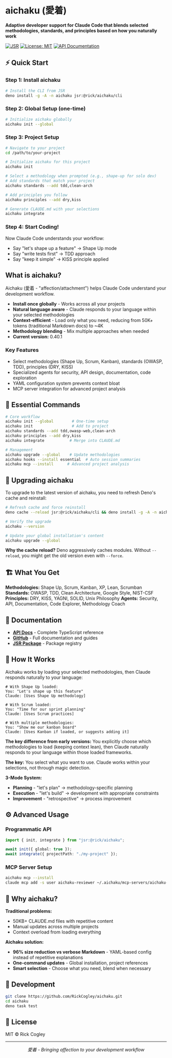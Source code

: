 # aichaku (愛着)

**Adaptive developer support for Claude Code that blends selected methodologies, standards, and principles based on how
you naturally work**

[![JSR](https://jsr.io/badges/@rick/aichaku)](https://jsr.io/@rick/aichaku)
[![License: MIT](https://img.shields.io/badge/License-MIT-yellow.svg)](https://opensource.org/licenses/MIT)
[![API Documentation](https://img.shields.io/badge/API_docs-deno.dev-blue)](https://aichaku.esolia.deno.net/)

## ⚡ Quick Start

### Step 1: Install aichaku

```bash
# Install the CLI from JSR
deno install -g -A -n aichaku jsr:@rick/aichaku/cli
```

### Step 2: Global Setup (one-time)

```bash
# Initialize aichaku globally
aichaku init --global
```

### Step 3: Project Setup

```bash
# Navigate to your project
cd /path/to/your-project

# Initialize aichaku for this project
aichaku init

# Select a methodology when prompted (e.g., shape-up for solo dev)
# Add standards that match your project
aichaku standards --add tdd,clean-arch

# Add principles you follow
aichaku principles --add dry,kiss

# Generate CLAUDE.md with your selections
aichaku integrate
```

### Step 4: Start Coding!

Now Claude Code understands your workflow:

- Say "let's shape up a feature" → Shape Up mode
- Say "write tests first" → TDD approach
- Say "keep it simple" → KISS principle applied

## What is aichaku?

Aichaku (愛着 - "affection/attachment") helps Claude Code understand your development workflow.

- **Install once globally** - Works across all your projects
- **Natural language aware** - Claude responds to your language within your selected methodologies
- **Context-efficient** - Load only what you need, reducing from 50K+ tokens (traditional Markdown docs) to ~4K
- **Methodology blending** - Mix multiple approaches when needed
- **Current version:** 0.40.1

### Key Features

- Select methodologies (Shape Up, Scrum, Kanban), standards (OWASP, TDD), principles (DRY, KISS)
- Specialized agents for security, API design, documentation, code exploration
- YAML configuration system prevents context bloat
- MCP server integration for advanced project analysis

## 🔧 Essential Commands

```bash
# Core workflow
aichaku init --global        # One-time setup
aichaku init                 # Add to project
aichaku standards --add tdd,owasp-web,clean-arch
aichaku principles --add dry,kiss
aichaku integrate           # Merge into CLAUDE.md

# Management
aichaku upgrade --global    # Update methodologies
aichaku hooks --install essential  # Auto session summaries
aichaku mcp --install      # Advanced project analysis
```

## 🔄 Upgrading aichaku

To upgrade to the latest version of aichaku, you need to refresh Deno's cache and reinstall:

```bash
# Refresh cache and force reinstall
deno cache --reload jsr:@rick/aichaku/cli && deno install -g -A -n aichaku --force jsr:@rick/aichaku/cli

# Verify the upgrade
aichaku --version

# Update your global installation's content
aichaku upgrade --global
```

**Why the cache reload?** Deno aggressively caches modules. Without `--reload`, you might get the old version even with
`--force`.

## 🏗️ What You Get

**Methodologies:** Shape Up, Scrum, Kanban, XP, Lean, Scrumban **Standards:** OWASP, TDD, Clean Architecture, Google
Style, NIST-CSF **Principles:** DRY, KISS, YAGNI, SOLID, Unix Philosophy **Agents:** Security, API, Documentation, Code
Explorer, Methodology Coach

## 📖 Documentation

- **[API Docs](https://aichaku.esolia.deno.net/)** - Complete TypeScript reference
- **[GitHub](https://github.com/RickCogley/aichaku/tree/main/docs)** - Full documentation and guides
- **[JSR Package](https://jsr.io/@rick/aichaku)** - Package registry

## 🚀 How It Works

Aichaku works by loading your selected methodologies, then Claude responds naturally to your language:

```text
# With Shape Up loaded:
You: "Let's shape up this feature"
Claude: [Uses Shape Up methodology]

# With Scrum loaded:
You: "Time for our sprint planning"
Claude: [Uses Scrum practices]

# With multiple methodologies:
You: "Show me our kanban board" 
Claude: [Uses Kanban if loaded, or suggests adding it]
```

**The key difference from early versions:** You explicitly choose which methodologies to load (keeping context lean),
then Claude naturally responds to your language within those loaded frameworks.

**The key:** You select what you want to use. Claude works within your selections, not through magic detection.

**3-Mode System:**

- **Planning** - "let's plan" → methodology-specific planning
- **Execution** - "let's build" → development with appropriate constraints
- **Improvement** - "retrospective" → process improvement

## ⚙️ Advanced Usage

### Programmatic API

```typescript
import { init, integrate } from "jsr:@rick/aichaku";

await init({ global: true });
await integrate({ projectPath: "./my-project" });
```

### MCP Server Setup

```bash
aichaku mcp --install
claude mcp add -s user aichaku-reviewer ~/.aichaku/mcp-servers/aichaku-code-reviewer
```

## 🧩 Why aichaku?

**Traditional problems:**

- 50KB+ CLAUDE.md files with repetitive content
- Manual updates across multiple projects
- Context overload from loading everything

**Aichaku solution:**

- **96% size reduction vs verbose Markdown** - YAML-based config instead of repetitive explanations
- **One-command updates** - Global installation, project references
- **Smart selection** - Choose what you need, blend when necessary

## 🔄 Development

```bash
git clone https://github.com/RickCogley/aichaku.git
cd aichaku
deno task test
```

## 📜 License

MIT © Rick Cogley

---

<p align="center">
  <i>愛着 - Bringing affection to your development workflow</i>
</p>
